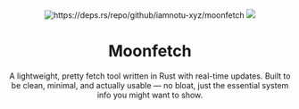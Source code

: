 <div align="center">
    <img src="https://deps.rs/repo/github/iamnotu-xyz/moonfetch/status.svg" alt="https://deps.rs/repo/github/iamnotu-xyz/moonfetch">
    <img src="https://img.shields.io/github/stars/iamnotu-xyz/moonfetch?label=stars&color=DEA584">
</div>

<h1 align="center">Moonfetch</h1>

<p align="center">A lightweight, pretty fetch tool written in Rust with real-time updates. Built to be clean,
minimal, and actually usable — no bloat, just the essential system info you might want to show.</p>
